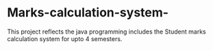 # Marks-calculation-system-
This project reflects the java programming includes the Student marks calculation system for upto 4 semesters.
